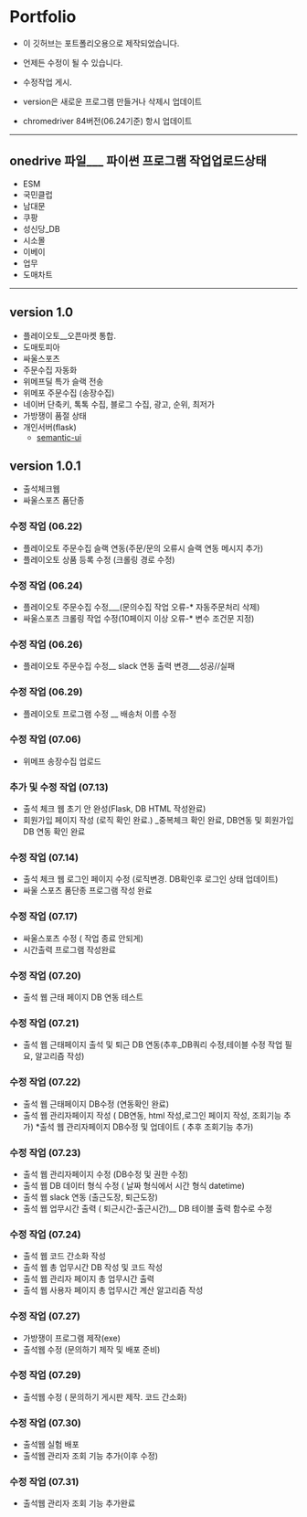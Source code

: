 # Portfolio

* 이 깃허브는 포트폴리오용으로 제작되었습니다.

* 언제든 수정이 될 수 있습니다.

* 수정작업 게시.

* version은 새로운 프로그램 만들거나 삭제시 업데이트

* chromedriver 84버전(06.24기준) 항시 업데이트

***

## onedrive 파일___ 파이썬 프로그램 작업업로드상태
* ESM
* 국민클럽
* 남대문
* 쿠팡
* 성신당_DB
* 시소몰
* 이베이
* 업무
* 도매차트

***

## version 1.0

 * 플레이오토__오픈마켓 통합.
 * 도매토피아
 * 싸울스포츠
 * 주문수집 자동화
 * 위메프딜 특가 슬랙 전송
 * 위메포 주문수집 (송장수집)
 *  네이버 단축키, 톡톡 수집, 블로그 수집, 광고, 순위, 최저가
 * 가방쟁이 품절 상태
 * 개인서버(flask)
    * [semantic-ui](https://semantic-ui.com/)

## version 1.0.1
 * 출석체크웹
 * 싸울스포츠 품단종

### 수정 작업 (06.22)

 * 플레이오토 주문수집 슬랙 연동(주문/문의 오류시 슬랙 연동 메시지 추가)
 * 플레이오토 상품 등록 수정 (크롤링 경로 수정)

### 수정 작업 (06.24)

 * 플레이오토 주문수집 수정___(문의수집 작업 오류-* 자동주문처리 삭제)
 * 싸울스포츠 크롤링 작업 수정(10페이지 이상 오류-* 변수 조건문 지정)

### 수정 작업 (06.26)

 * 플레이오토 주문수집 수정__ slack 연동 출력 변경___성공//실패

### 수정 작업 (06.29)

 * 플레이오토 프로그램 수정 __ 배송처 이름 수정

### 수정 작업 (07.06)

 * 위메프 송장수집 업로드

### 추가 및 수정 작업 (07.13)

 * 출석 체크 웹 초기 안 완성(Flask, DB HTML 작성완료)
 * 회원가입 페이지 작성 (로직 확인 완료.) _중복체크 확인 완료, DB연동 및 회원가입 DB 연동 확인 완료

### 수정 작업 (07.14)

 * 출석 체크 웹 로그인 페이지 수정 (로직변경. DB확인후 로그인 상태 업데이트)
 * 싸울 스포츠 품단종 프로그램 작성 완료

 ### 수정 작업 (07.17)

 * 싸울스포츠 수정 ( 작업 종료 안되게)
 * 시간출력 프로그램 작성완료

 ### 수정 작업 (07.20)

 * 출석 웹 근태 페이지 DB 연동 테스트

 ### 수정 작업 (07.21)

 * 출석 웹 근태페이지 출석 및 퇴근 DB 연동(추후_DB쿼리 수정,테이블 수정 작업 필요, 알고리즘 작성)

 ### 수정 작업 (07.22)

 * 출석 웹 근태페이지 DB수정 (연동확인 완료)
 * 출석 웹 관리자페이지 작성 ( DB연동, html 작성,로그인 페이지 작성, 조회기능 추가)
 *출석 웹 관리자페이지 DB수정 및 업데이트 ( 추후 조회기능 추가)

 ### 수정 작업 (07.23)

 * 출석 웹 관리자페이지 수정 (DB수정 및 권한 수정)
 * 출석 웹 DB 데이터 형식 수정 ( 날짜 형식에서 시간 형식 datetime)
 * 출석 웹 slack 연동 (출근도장, 퇴근도장)
 * 출석 웹 업무시간 출력 ( 퇴근시간-출근시간)__ DB 테이블 출력 함수로 수정

 ### 수정 작업 (07.24)

 * 출석 웹 코드 간소화 작성
 * 출석 웹 총 업무시간 DB 작성 및 코드 작성
 * 출석 웹 관리자 페이지 총 업무시간 출력
 * 출석 웹 사용자 페이지 총 업무시간 계산 알고리즘 작성

 ### 수정 작업 (07.27)

 * 가방쟁이 프로그램 제작(exe)
 * 출석웹 수정 (문의하기 제작 및 배포 준비)

 ### 수정 작업 (07.29)

 * 출석웹 수정 ( 문의하기 게시판 제작. 코드 간소화)

 ### 수정 작업 (07.30)

 * 출석웹 실험 배포
 * 출석웹 관리자 조회 기능 추가(이후 수정)

 ### 수정 작업 (07.31)

 * 출석웹 관리자 조회 기능 추가완료